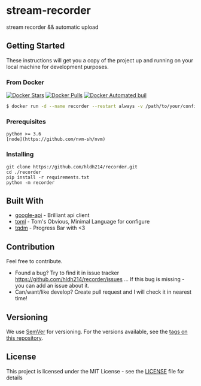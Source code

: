 # stream-recorder

stream recorder &amp;&amp; automatic upload

## Getting Started

These instructions will get you a copy of the project up and running on your local machine for development purposes.

### From Docker

[![Docker Stars](https://img.shields.io/docker/stars/hldh214/recorder.svg)](https://hub.docker.com/r/hldh214/recorder/)
[![Docker Pulls](https://img.shields.io/docker/pulls/hldh214/recorder.svg)](https://hub.docker.com/r/hldh214/recorder/)
[![Docker Automated buil](https://img.shields.io/docker/automated/hldh214/recorder.svg)](https://hub.docker.com/r/hldh214/recorder/)

``` sh
$ docker run -d --name recorder --restart always -v /path/to/your/config.toml:/app/config.toml -v /path/to/your/videos:/app/videos hldh214/recorder
```

### Prerequisites

```
python >= 3.6
[node](https://github.com/nvm-sh/nvm)
```

### Installing

```
git clone https://github.com/hldh214/recorder.git
cd ./recorder
pip install -r requirements.txt
python -m recorder
```

## Built With

* [google-api](https://github.com/googleapis/google-api-python-client) - Brilliant api client
* [toml](https://github.com/toml-lang/toml) - Tom's Obvious, Minimal Language for configure
* [tqdm](https://github.com/tqdm/tqdm) - Progress Bar with <3

## Contribution

Feel free to contribute.

* Found a bug? Try to find it in issue tracker https://github.com/hldh214/recorder/issues ... If this bug is missing - you can add an issue about it.
* Can/want/like develop? Create pull request and I will check it in nearest time!

## Versioning

We use [SemVer](http://semver.org/) for versioning. For the versions available, see the [tags on this repository](https://github.com/hldh214/recorder/tags). 

## License

This project is licensed under the MIT License - see the [LICENSE](LICENSE) file for details
